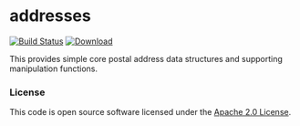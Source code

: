 
# addresses

[![Build Status](https://travis-ci.org/hmrc/addresses.svg?branch=master)](https://travis-ci.org/hmrc/addresses) [ ![Download](https://api.bintray.com/packages/hmrc/releases/addresses/images/download.svg) ](https://bintray.com/hmrc/releases/addresses/_latestVersion)

This provides simple core postal address data structures and supporting manipulation functions.

### License

This code is open source software licensed under the [Apache 2.0 License]("http://www.apache.org/licenses/LICENSE-2.0.html").
